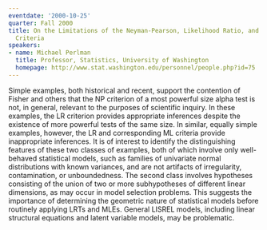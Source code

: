 ```yaml
---
eventdate: '2000-10-25'
quarter: Fall 2000
title: On the Limitations of the Neyman-Pearson, Likelihood Ratio, and Maximum Likelihood
  Criteria
speakers:
- name: Michael Perlman
  title: Professor, Statistics, University of Washington
  homepage: http://www.stat.washington.edu/personnel/people.php?id=75
---
```

Simple examples, both historical and recent, support the contention of Fisher and others that the NP criterion of a most powerful size alpha test is not, in general, relevant to the purposes of scientific inquiry. In these examples, the LR criterion provides appropriate inferences despite the existence of more powerful tests of the same size. In similar, equally simple examples, however, the LR and corresponding ML criteria provide inappropriate inferences. It is of interest to identify the distinguishing features of these two classes of examples, both of which involve only well-behaved statistical models, such as families of univariate normal distributions with known variances, and are not artifacts of irregularity, contamination, or unboundedness. The second class involves hypotheses consisting of the union of two or more subhypotheses of different linear dimensions, as may occur in model selection problems. This suggests the importance of determining the geometric nature of statistical models before routinely applying LRTs and MLEs. General LISREL models, including linear structural equations and latent variable models, may be problematic.